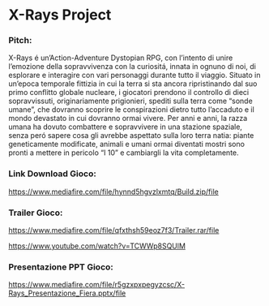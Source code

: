 # X-Rays Project

### Pitch:
X-Rays é un’Action-Adventure Dystopian RPG, con l’intento di unire l’emozione della sopravvivenza con la curiositá, innata in ognuno di noi, di esplorare e interagire con vari personaggi durante tutto il viaggio.
Situato in un’epoca temporale fittizia in cui la terra si sta ancora ripristinando dal suo primo conflitto globale nucleare, i giocatori prendono il controllo di dieci sopravvissuti, originariamente prigionieri, spediti sulla terra come “sonde umane”, che dovranno scoprire le conspirazioni dietro tutto l’accaduto e il mondo devastato in cui dovranno ormai vivere.
Per anni e anni, la razza umana ha dovuto combattere e sopravvivere in una stazione spaziale, senza peró sapere cosa gli avrebbe aspettato sulla loro terra natia: piante geneticamente modificate, animali e umani ormai diventati mostri sono pronti a mettere in pericolo “I 10” e cambiargli la vita completamente.

### Link Download Gioco:
https://www.mediafire.com/file/hynnd5hgvzlxmtq/Build.zip/file

### Trailer Gioco: 
https://www.mediafire.com/file/qfxthsh59eoz7f3/Trailer.rar/file

https://www.youtube.com/watch?v=TCWWp8SQUlM

### Presentazione PPT Gioco:
https://www.mediafire.com/file/r5gzxpxpegyzcsc/X-Rays_Presentazione_Fiera.pptx/file
